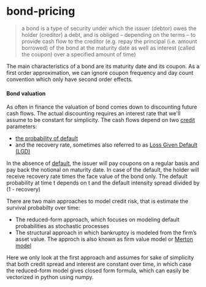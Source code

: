 # bond-pricing


> a bond is a type of security under which the issuer (debtor) owes the holder (creditor) a debt, and is obliged – depending on the terms – to provide cash flow to the creditor (e.g. repay the principal (i.e. amount borrowed) of the bond at the maturity date as well as interest (called the coupon) over a specified amount of time)

The main characteristics of a bond are its maturity date and its coupon. As a first order approximation, we can ignore coupon frequency and day count convention which only have second order effects.

#### Bond valuation
As often in finance the valuation of bond comes down to discounting future cash flows. The actual discounting requires an interest rate that we'll assume to be constant for simplicity. The cash flows depend on two [credit](https://en.wikipedia.org/wiki/Credit) parameters: 
* [the probability of default](https://en.wikipedia.org/wiki/Probability_of_default) 
* and the recovery rate, sometimes also referred to as [Loss Given Default (LGD)](https://en.wikipedia.org/wiki/Loss_given_default) 

In the absence of [default](https://en.wikipedia.org/wiki/Default_(finance)), the issuer will pay coupons on a regular basis and pay back the notional on maturity date. In case of the default, the holder will receive recovery rate times the face value of the bond only. The default probability at time t depends on t and the default intensity spread divided by (1 - recovery)

There are two main approaches to model credit risk, that is estimate the survival probabilty over time:
* The reduced-form approach, which focuses on modeling default probabilities as stochastic processes
* The structural approach in which bankruptcy is modeled from the firm’s asset value. The approch is also known as firm value model or [Merton model](https://en.wikipedia.org/wiki/Merton_model)

Here we only look at the first approach and assumes for sake of simplicity that both credit spread and interest are constant over time, in which case the reduced-form model gives closed form formula, which can easily be vectorized in python using numpy.
